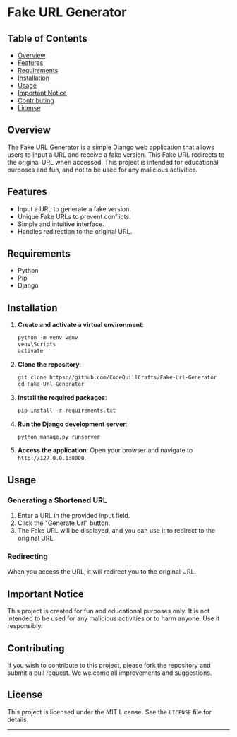 # Fake URL Generator

## Table of Contents

* [Overview](#overview)
* [Features](#features)
* [Requirements](#requirements)
* [Installation](#installation)
* [Usage](#usage)
* [Important Notice](#important-notice)
* [Contributing](#contributing)
* [License](#license)

## Overview

The Fake URL Generator is a simple Django web application that allows users to input a URL and receive a fake version. This Fake URL redirects to the original URL when accessed. This project is intended for educational purposes and fun, and not to be used for any malicious activities.

## Features

* Input a URL to generate a fake version.
* Unique Fake URLs to prevent conflicts.
* Simple and intuitive interface.
* Handles redirection to the original URL.

## Requirements

* Python
* Pip
* Django

## Installation

1. __Create and activate a virtual environment__:
   ```md
   python -m venv venv
   venv\Scripts
   activate
   ```

2. __Clone the repository__:
   ```md
   git clone https://github.com/CodeQuillCrafts/Fake-Url-Generator
   cd Fake-Url-Generator
   ```

3. __Install the required packages__:
   ```md
   pip install -r requirements.txt
   ```

4. __Run the Django development server__:
   ```md
   python manage.py runserver
   ```

5. __Access the application__:
   Open your browser and navigate to `http://127.0.0.1:8000`.

## Usage

### Generating a Shortened URL

1. Enter a URL in the provided input field.
2. Click the "Generate Url" button.
3. The Fake URL will be displayed, and you can use it to redirect to the original URL.

### Redirecting

When you access the URL, it will redirect you to the original URL.

## Important Notice

This project is created for fun and educational purposes only. It is not intended to be used for any malicious activities or to harm anyone. Use it responsibly.

## Contributing

If you wish to contribute to this project, please fork the repository and submit a pull request. We welcome all improvements and suggestions.

## License

This project is licensed under the MIT License. See the `LICENSE` file for details.

---
